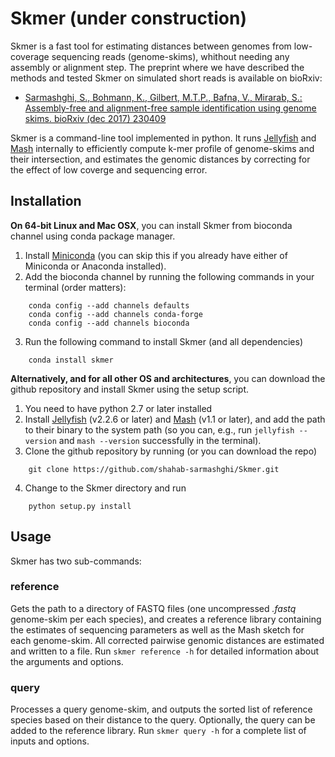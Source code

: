 # Skmer (under construction)
Skmer is a fast tool for estimating distances between genomes from low-coverage sequencing reads (genome-skims), whithout needing any assembly or alignment step. The preprint where we have described the methods and tested Skmer on simulated short reads is available on bioRxiv:
  - [Sarmashghi, S., Bohmann, K., Gilbert, M.T.P., Bafna, V., Mirarab, S.: Assembly-free and alignment-free sample identification using genome skims. bioRxiv (dec 2017) 230409][1]

Skmer is a command-line tool implemented in python. It runs [Jellyfish][2] and [Mash][3] internally to efficiently compute k-mer profile of genome-skims and their intersection, and estimates the genomic distances by correcting for the effect of low coverge and sequencing error. 

Installation
------------
**On 64-bit Linux and Mac OSX**, you can install Skmer from bioconda channel using conda package manager. 
1. Install [Miniconda][4] (you can skip this if you already have either of Miniconda or Anaconda installed). 
2. Add the bioconda channel by running the following commands in your terminal (order matters):
```
    conda config --add channels defaults
    conda config --add channels conda-forge
    conda config --add channels bioconda
```
3. Run the following command to install Skmer (and all dependencies) 
```
    conda install skmer
```

**Alternatively, and for all other OS and architectures**, you can download the github repository and install Skmer using the setup script. 
1. You need to have python 2.7 or later installed
2. Install [Jellyfish][2] (v2.2.6 or later) and [Mash][3] (v1.1 or later), and add the path to their binary to the system path (so you can, e.g., run `jellyfish --version` and `mash --version` successfully in the terminal). 
3. Clone the github repository by running (or you can download the repo)
```
    git clone https://github.com/shahab-sarmashghi/Skmer.git
```
4. Change to the Skmer directory and run
```
    python setup.py install
```

Usage
------------
Skmer has two sub-commands:
### reference
Gets the path to a directory of FASTQ files (one uncompressed *.fastq* genome-skim per each species), and creates a reference library containing the estimates of sequencing parameters as well as the Mash sketch for each genome-skim. All corrected pairwise genomic distances are estimated and written to a file. Run `skmer reference -h` for detailed information about the arguments and options.
### query
Processes a query genome-skim, and outputs the sorted list of reference species based on their distance to the query. Optionally, the query can be added to the reference library. Run `skmer query -h` for a complete list of inputs and options.

[1]: https://www.biorxiv.org/content/early/2017/12/08/230409
[2]: http://www.genome.umd.edu/jellyfish.html
[3]: http://mash.readthedocs.io/en/latest/
[4]: https://conda.io/miniconda.html
